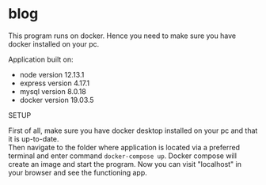 # blog

This program runs on docker. Hence you need to make sure you have docker installed on your pc.

Application built on:

- node version 12.13.1  
- express version 4.17.1  
- mysql version 8.0.18  
- docker version 19.03.5

SETUP  

First of all, make sure you have docker desktop installed on your pc and that it is up-to-date.  
Then navigate to the folder where application is located via a preferred terminal and enter command `docker-compose up`.
Docker compose will create an image and start the program.
Now you can visit "localhost" in your browser and see the functioning app.

